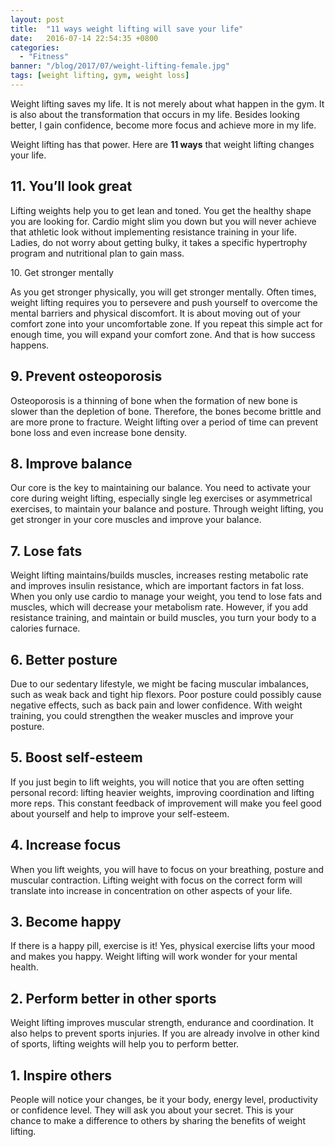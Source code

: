 ```yaml
---
layout: post
title:  "11 ways weight lifting will save your life"
date:   2016-07-14 22:54:35 +0800
categories:
  - "Fitness"
banner: "/blog/2017/07/weight-lifting-female.jpg"
tags: [weight lifting, gym, weight loss]
---
```


Weight lifting saves my life. It is not merely about what happen in the gym. It is also about the transformation that occurs in my life. Besides looking better, I gain confidence, become more focus and achieve more in my life.

Weight lifting has that power. Here are **11 ways** that weight lifting changes your life.

11\. You’ll look great
------
Lifting weights help you to get lean and toned. You get the healthy shape you are looking for. Cardio might slim you down but you will never achieve that athletic look without implementing resistance training in your life. Ladies, do not worry about getting bulky, it takes a specific hypertrophy program and nutritional plan to gain mass.

10\. Get stronger mentally

As you get stronger physically, you will get stronger mentally. Often times, weight lifting requires you to persevere and push yourself to overcome the mental barriers and physical discomfort. It is about moving out of your comfort zone into your uncomfortable zone. If you repeat this simple act for enough time, you will expand your comfort zone. And that is how success happens.

9\. Prevent osteoporosis
------
Osteoporosis is a thinning of bone when the formation of new bone is slower than the depletion of bone. Therefore, the bones become brittle and are more prone to fracture. Weight lifting over a period of time can prevent bone loss and even increase bone density.

8\. Improve balance
------
Our core is the key to maintaining our balance. You need to activate your core during weight lifting, especially single leg exercises or asymmetrical exercises, to maintain your balance and posture. Through weight lifting, you get stronger in your core muscles and improve your balance.

7\. Lose fats
------
Weight lifting maintains/builds muscles, increases resting metabolic rate and improves insulin resistance, which are important factors in fat loss. When you only use cardio to manage your weight, you tend to lose fats and muscles, which will decrease your metabolism rate. However, if you add resistance training, and maintain or build muscles, you turn your body to a calories furnace.

6\. Better posture
------
Due to our sedentary lifestyle, we might be facing muscular imbalances, such as weak back and tight hip flexors. Poor posture could possibly cause negative effects, such as back pain and lower confidence. With weight training, you could strengthen the weaker muscles and improve your posture.

5\. Boost self-esteem
------
If you just begin to lift weights, you will notice that you are often setting personal record: lifting heavier weights, improving coordination and lifting more reps. This constant feedback of improvement will make you feel good about yourself and help to improve your self-esteem.

4\. Increase focus
------
When you lift weights, you will have to focus on your breathing, posture and muscular contraction. Lifting weight with focus on the correct form will translate into increase in concentration on other aspects of your life.

3\. Become happy
------
If there is a happy pill, exercise is it! Yes, physical exercise lifts your mood and makes you happy. Weight lifting will work wonder for your mental health.

2\. Perform better in other sports
------
Weight lifting improves muscular strength, endurance and coordination. It also helps to prevent sports injuries. If you are already involve in other kind of sports, lifting weights will help you to perform better.

1\. Inspire others
------
People will notice your changes, be it your body, energy level, productivity or confidence level. They will ask you about your secret. This is your chance to make a difference to others by sharing the benefits of weight lifting.
